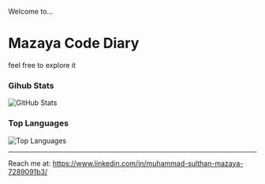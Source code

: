 Welcome to...

<!--
**jesslyn1999/jesslyn1999** is a ✨ _special_ ✨ repository because its `README.md` (this file) appears on your GitHub profile.

Here are some ideas to get you started:

- 🔭 I’m currently working on ...
- 🌱 I’m currently learning ...
- 👯 I’m looking to collaborate on ...
- 🤔 I’m looking for help with ...
- 💬 Ask me about ...
- 📫 How to reach me: ...
- 😄 Pronouns: ...
- ⚡ Fun fact: ...
-->

# Mazaya Code Diary 

feel free to explore it

### Gihub Stats
<p><img src="https://github-readme-stats.vercel.app/api?username=MSMazaya&amp;show_icons=true&amp;count_private=true&amp;theme=cobalt" alt="GitHub Stats"></p>

### Top Languages
<p><img src="https://github-readme-stats.vercel.app/api/top-langs/?username=MSMazayae&amp;layout=compact" alt="Top Languages"></p>

---

Reach me at: https://www.linkedin.com/in/muhammad-sulthan-mazaya-7289091b3/


